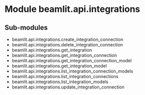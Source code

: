 Module beamlit.api.integrations
===============================

Sub-modules
-----------
* beamlit.api.integrations.create_integration_connection
* beamlit.api.integrations.delete_integration_connection
* beamlit.api.integrations.get_integration
* beamlit.api.integrations.get_integration_connection
* beamlit.api.integrations.get_integration_connection_model
* beamlit.api.integrations.get_integration_model
* beamlit.api.integrations.list_integration_connection_models
* beamlit.api.integrations.list_integration_connections
* beamlit.api.integrations.list_integration_models
* beamlit.api.integrations.update_integration_connection